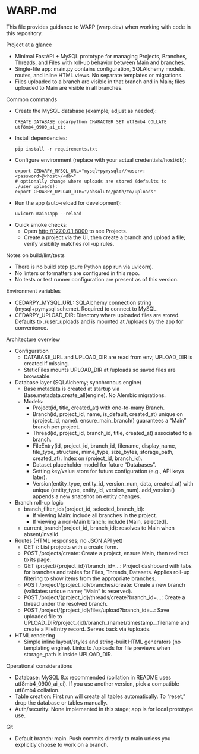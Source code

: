 # WARP.md

This file provides guidance to WARP (warp.dev) when working with code in this repository.

Project at a glance
- Minimal FastAPI + MySQL prototype for managing Projects, Branches, Threads, and Files with roll-up behavior between Main and branches.
- Single-file app: main.py contains configuration, SQLAlchemy models, routes, and inline HTML views. No separate templates or migrations.
- Files uploaded to a branch are visible in that branch and in Main; files uploaded to Main are visible in all branches.

Common commands
- Create the MySQL database (example; adjust as needed):
  ```
  CREATE DATABASE cedarpython CHARACTER SET utf8mb4 COLLATE utf8mb4_0900_ai_ci;
  ```
- Install dependencies:
  ```
  pip install -r requirements.txt
  ```
- Configure environment (replace with your actual credentials/host/db):
  ```
  export CEDARPY_MYSQL_URL="mysql+pymysql://<user>:<password>@<host>/<db>"
  # optionally change where uploads are stored (defaults to ./user_uploads):
  export CEDARPY_UPLOAD_DIR="/absolute/path/to/uploads"
  ```
- Run the app (auto-reload for development):
  ```
  uvicorn main:app --reload
  ```
- Quick smoke checks:
  - Open http://127.0.0.1:8000 to see Projects.
  - Create a project via the UI, then create a branch and upload a file; verify visibility matches roll-up rules.

Notes on build/lint/tests
- There is no build step (pure Python app run via uvicorn).
- No linters or formatters are configured in this repo.
- No tests or test runner configuration are present as of this version.

Environment variables
- CEDARPY_MYSQL_URL: SQLAlchemy connection string (mysql+pymysql scheme). Required to connect to MySQL.
- CEDARPY_UPLOAD_DIR: Directory where uploaded files are stored. Defaults to ./user_uploads and is mounted at /uploads by the app for convenience.

Architecture overview
- Configuration
  - DATABASE_URL and UPLOAD_DIR are read from env; UPLOAD_DIR is created if missing.
  - StaticFiles mounts UPLOAD_DIR at /uploads so saved files are browsable.
- Database layer (SQLAlchemy; synchronous engine)
  - Base metadata is created at startup via Base.metadata.create_all(engine). No Alembic migrations.
  - Models:
    - Project(id, title, created_at) with one-to-many Branch.
    - Branch(id, project_id, name, is_default, created_at) unique on (project_id, name). ensure_main_branch() guarantees a “Main” branch per project.
    - Thread(id, project_id, branch_id, title, created_at) associated to a branch.
    - FileEntry(id, project_id, branch_id, filename, display_name, file_type, structure, mime_type, size_bytes, storage_path, created_at). Index on (project_id, branch_id).
    - Dataset placeholder model for future “Databases”.
    - Setting key/value store for future configuration (e.g., API keys later).
    - Version(entity_type, entity_id, version_num, data, created_at) with unique (entity_type, entity_id, version_num). add_version() appends a new snapshot on entity changes.
- Branch roll-up logic
  - branch_filter_ids(project_id, selected_branch_id):
    - If viewing Main: include all branches in the project.
    - If viewing a non-Main branch: include [Main, selected].
  - current_branch(project_id, branch_id): resolves to Main when absent/invalid.
- Routes (HTML responses; no JSON API yet)
  - GET /: List projects with a create form.
  - POST /projects/create: Create a project, ensure Main, then redirect to its page.
  - GET /project/{project_id}?branch_id=...: Project dashboard with tabs for branches and tables for Files, Threads, Datasets. Applies roll-up filtering to show items from the appropriate branches.
  - POST /project/{project_id}/branches/create: Create a new branch (validates unique name; “Main” is reserved).
  - POST /project/{project_id}/threads/create?branch_id=...: Create a thread under the resolved branch.
  - POST /project/{project_id}/files/upload?branch_id=...: Save uploaded file to UPLOAD_DIR/project_{id}/branch_{name}/timestamp__filename and create a FileEntry record. Serves back via /uploads.
- HTML rendering
  - Simple inline layout/styles and string-built HTML generators (no templating engine). Links to /uploads for file previews when storage_path is inside UPLOAD_DIR.

Operational considerations
- Database: MySQL 8.x recommended (collation in README uses utf8mb4_0900_ai_ci). If you use another version, pick a compatible utf8mb4 collation.
- Table creation: First run will create all tables automatically. To “reset,” drop the database or tables manually.
- Auth/security: None implemented in this stage; app is for local prototype use.

Git
- Default branch: main. Push commits directly to main unless you explicitly choose to work on a branch.
